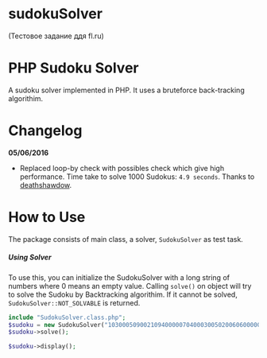 # sudokuSolver
(Тестовое задание ддя fl.ru)

PHP Sudoku Solver
=================

A sudoku solver implemented in PHP. It uses a bruteforce back-tracking algorithim.


Changelog
========

**05/06/2016**

* Replaced loop-by check with possibles check which give high performance. Time take to solve 1000 Sudokus: `4.9 seconds`. Thanks to [deathshawdow](https://forums.digitalpoint.com/members/deathshadow.81916/). 


How to Use
==========

The package consists of main class, a solver, `SudokuSolver` as test task. 


##### Using Solver

To use this, you can initialize the SudokuSolver with a long string of numbers where 0 means an empty value. Calling `solve()` on object will try to solve the Sudoku by Backtracking algorithim. If it cannot be solved, `SudokuSolver::NOT_SOLVABLE` is returned.

```php
include "SudokuSolver.class.php";
$sudoku = new SudokuSolver("103000509002109400000704000300502006060000050700803004000401000009205800804000107");
$sudoku->solve();

$sudoku->display();
```
